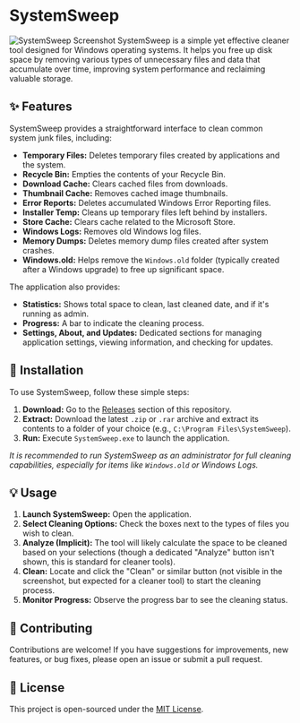 # SystemSweep

![SystemSweep Screenshot](https://github.com/naix1337/SystemSweep/blob/main/image_784f36.png) SystemSweep is a simple yet effective cleaner tool designed for Windows operating systems. It helps you free up disk space by removing various types of unnecessary files and data that accumulate over time, improving system performance and reclaiming valuable storage.

## ✨ Features

SystemSweep provides a straightforward interface to clean common system junk files, including:

* **Temporary Files:** Deletes temporary files created by applications and the system.
* **Recycle Bin:** Empties the contents of your Recycle Bin.
* **Download Cache:** Clears cached files from downloads.
* **Thumbnail Cache:** Removes cached image thumbnails.
* **Error Reports:** Deletes accumulated Windows Error Reporting files.
* **Installer Temp:** Cleans up temporary files left behind by installers.
* **Store Cache:** Clears cache related to the Microsoft Store.
* **Windows Logs:** Removes old Windows log files.
* **Memory Dumps:** Deletes memory dump files created after system crashes.
* **Windows.old:** Helps remove the `Windows.old` folder (typically created after a Windows upgrade) to free up significant space.

The application also provides:
* **Statistics:** Shows total space to clean, last cleaned date, and if it's running as admin.
* **Progress:** A bar to indicate the cleaning process.
* **Settings, About, and Updates:** Dedicated sections for managing application settings, viewing information, and checking for updates.

## 🚀 Installation

To use SystemSweep, follow these simple steps:

1.  **Download:** Go to the [Releases](https://github.com/naix1337/SystemSweep/releases) section of this repository.
2.  **Extract:** Download the latest `.zip` or `.rar` archive and extract its contents to a folder of your choice (e.g., `C:\Program Files\SystemSweep`).
3.  **Run:** Execute `SystemSweep.exe` to launch the application.

*It is recommended to run SystemSweep as an administrator for full cleaning capabilities, especially for items like `Windows.old` or Windows Logs.*

## 💡 Usage

1.  **Launch SystemSweep:** Open the application.
2.  **Select Cleaning Options:** Check the boxes next to the types of files you wish to clean.
3.  **Analyze (Implicit):** The tool will likely calculate the space to be cleaned based on your selections (though a dedicated "Analyze" button isn't shown, this is standard for cleaner tools).
4.  **Clean:** Locate and click the "Clean" or similar button (not visible in the screenshot, but expected for a cleaner tool) to start the cleaning process.
5.  **Monitor Progress:** Observe the progress bar to see the cleaning status.

## 🤝 Contributing

Contributions are welcome! If you have suggestions for improvements, new features, or bug fixes, please open an issue or submit a pull request.

## 📄 License

This project is open-sourced under the [MIT License](LICENSE).
